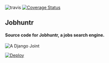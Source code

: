 ![travis](https://travis-ci.org/timkofu/jobhuntr.svg?branch=master)
[![Coverage Status](https://coveralls.io/repos/timkofu/jobhuntr/badge.svg?branch=master&service=github)](https://coveralls.io/github/timkofu/jobhuntr?branch=master)
## Jobhuntr

#### Source code for Jobhuntr, a jobs search engine.

![A Django Joint](https://www.djangoproject.com/m/img/badges/djangojoint107x25.gif)

[![Deploy](https://www.herokucdn.com/deploy/button.svg)](https://heroku.com/deploy)
